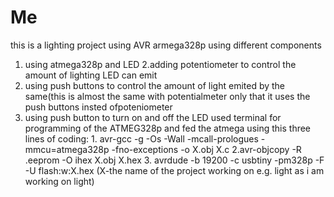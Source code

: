 # Me 
this is a lighting project using AVR armega328p using different components 
1. using atmega328p and LED
2.adding potentiometer to control the amount of lighting  LED can emit 
3. using push buttons to control the amount of light emited by the same(this is almost the same with potentialmeter only that it uses the push buttons insted ofpoteniometer 
4. using push button to turn on and off the LED
used terminal for programming of the ATMEG328p and fed the atmega using this three lines of coding:                                1. avr-gcc -g -Os -Wall -mcall-prologues -mmcu=atmega328p -fno-exceptions -o X.obj X.c                                                             2.avr-objcopy -R .eeprom -O ihex X.obj X.hex                                                                                      3. avrdude -b 19200 -c usbtiny -pm328p -F -U flash:w:X.hex (X-the name of the project working on e.g. light as i am working on light)
